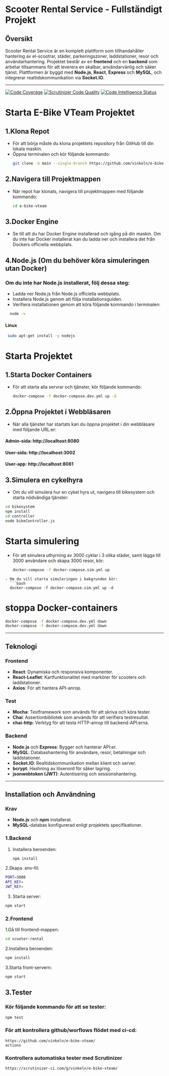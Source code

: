 # Scooter Rental Service - Fullständigt Projekt

## Översikt
Scooter Rental Service är en komplett plattform som tillhandahåller hantering av el-scootrar, städer, parkeringszoner, laddstationer, resor och användarhantering. Projektet består av en **frontend** och en **backend** som arbetar tillsammans för att leverera en skalbar, användarvänlig och säker tjänst. Plattformen är byggd med **Node.js**, **React**, **Express** och **MySQL**, och integrerar realtidskommunikation via **Socket.IO**.

---

[![Code Coverage](https://scrutinizer-ci.com/g/vinkeln/e-bike-vteam/badges/coverage.png?b=main)](https://scrutinizer-ci.com/g/vinkeln/e-bike-vteam/?branch=main)
[![Scrutinizer Code Quality](https://scrutinizer-ci.com/g/vinkeln/e-bike-vteam/badges/quality-score.png?b=main)](https://scrutinizer-ci.com/g/vinkeln/e-bike-vteam/?branch=main)
[![Code Intelligence Status](https://scrutinizer-ci.com/g/vinkeln/e-bike-vteam/badges/code-intelligence.svg?b=main)](https://scrutinizer-ci.com/code-intelligence)

# Starta E-Bike VTeam Projektet
## 1.Klona Repot
 - För att börja måste du klona projektets repository från GitHub till din lokala maskin.
 - Öppna terminalen och kör följande kommando:
   ```bash
   git clone -b main --single-branch https://github.com/vinkeln/e-bike-vteam
   ```
## 2.Navigera till Projektmappen
 - När repot har klonats, navigera till projektmappen med följande kommando:
   ```bash
   cd e-bike-vteam
   ```
## 3.Docker Engine
 - Se till att du har Docker Engine installerad och igång på din maskin. Om du inte har Docker installerat kan du ladda ner och installera det från Dockers officiella webbplats.

## 4.Node.js (Om du behöver köra simuleringen utan Docker)
 ### Om du inte har Node.js installerat, följ dessa steg:
 - Ladda ner Node.js från Node.js officiella webbplats.
 - Installera Node.js genom att följa installationsguiden.
 - Verifiera installationen genom att köra följande kommando i terminalen:
 ```bash
   node -v
   ```
 
    
  #### Linux
  ```bash
   sudo apt-get install -y nodejs
   ```
  
# Starta Projektet
## 1.Starta Docker Containers
 - För att starta alla servrar och tjänster, kör följande kommando:
   ```bash
   docker-compose -f docker-compose.dev.yml up -d
   ```
## 2.Öppna Projektet i Webbläsaren
 - När alla tjänster har startats kan du öppna projektet i din webbläsare med följande URL:er:
  #### Admin-sida: http://localhost:8080
  #### User-sida: http://localhost:3002
  #### User-app: http://localhost:8081

## 3.Simulera en cykelhyra
 - Om du vill simulera hur en cykel hyrs ut, navigera till bikesystem och starta nödvändiga tjänster:
```bash
cd bikesystem
npm install
cd controller
node bikeController.js
```

# Starta simulering
- För att simulera uthyrning av 3000 cyklar i 3 olika städer, samt lägga till 3000 användare och skapa 3000 resor, kör:
  ```bash
  docker-compose -f docker-compose.sim.yml up
```
- Om du vill starta simuleringen i bakgrunden kör:
  ```bash
  docker-compose -f docker-compose.sim.yml up -d
```

# stoppa Docker-containers
  ```bash
  docker-compose -f docker-compose.dev.yml down
  docker-compose -f docker-compose.dev.yml down
```
---

## Teknologi
### Frontend
- **React**: Dynamiska och responsiva komponenter.
- **React-Leaflet**: Kartfunktionalitet med markörer för scooters och laddstationer.
- **Axios**: För att hantera API-anrop.


### Test
- **Mocha**: Testframework som används för att skriva och köra tester.
- **Chai**: Assertionbibliotek som används för att verifiera testresultat.
- **chai-http**: Verktyg för att testa HTTP-anrop till backend-API:erna.

  
### Backend
- **Node.js** och **Express**: Bygger och hanterar API:er.
- **MySQL**: Databashantering för användare, resor, betalningar och laddstationer.
- **Socket.IO**: Realtidskommunikation mellan klient och server.
- **bcrypt**: Hashning av lösenord för säker lagring.
- **jsonwebtoken (JWT)**: Autentisering och sessionshantering.
---

## Installation och Användning
### Krav
- **Node.js** och **npm** installerat.
- **MySQL**-databas konfigurerad enligt projektets specifikationer.

### 1.Backend
1. Installera beroenden:
   ```bash
   npm install
   ```
2.Skapa .env-fil:
```bash
PORT=3000
API_KEY=
JWT_KEY=
```
  
3. Starta server:
```bash
npm start
```
### 2.Frontend
1.Gå till frontend-mappen:
```bash
cd scooter-rental
```
2.Installera beroenden:
```bash
npm install
```
3.Starta front-servern:
```bash
npm start
```

## 3.Tester

### Kör följande kommando för att se tester:
```bash
npm test
```
### För att kontrollera github/worflows flödet med ci-cd:
```
https://github.com/vinkeln/e-bike-vteam/
actions
```
### Kontrollera automatiska tester med Scrutinizer
```
https://scrutinizer-ci.com/g/vinkeln/e-bike-vteam/
```
